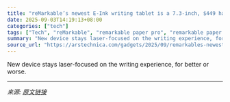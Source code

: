 ```yaml
---
title: "reMarkable’s newest E-Ink writing tablet is a 7.3-inch, $449 handheld slab"
date: 2025-09-03T14:19:13+08:00
categories: ["tech"]
tags: ["Tech", "reMarkable", "remarkable paper pro", "remarkable paper pro move"]
summary: "New device stays laser-focused on the writing experience, for better or worse."
source_url: "https://arstechnica.com/gadgets/2025/09/remarkables-newest-e-inkwriting-tablet-is-a-7-3-inch-449-handheld-slab/"
---
```


New device stays laser-focused on the writing experience, for better or worse.

---

*来源: [原文链接](https://arstechnica.com/gadgets/2025/09/remarkables-newest-e-inkwriting-tablet-is-a-7-3-inch-449-handheld-slab/)*
